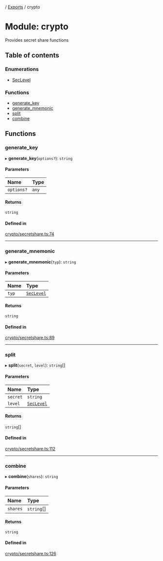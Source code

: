 [](../README.md) / [Exports](../modules.md) / crypto

# Module: crypto

Provides secret share functions

## Table of contents

### Enumerations

- [SecLevel](../enums/crypto.SecLevel.md)

### Functions

- [generate\_key](crypto.md#generate_key)
- [generate\_mnemonic](crypto.md#generate_mnemonic)
- [split](crypto.md#split)
- [combine](crypto.md#combine)

## Functions

### generate\_key

▸ **generate_key**(`options?`): `string`

#### Parameters

| Name | Type |
| :------ | :------ |
| `options?` | `any` |

#### Returns

`string`

#### Defined in

[crypto/secretshare.ts:74](https://github.com/ieigen/eigen_service/blob/1208a86/src/crypto/secretshare.ts#L74)

___

### generate\_mnemonic

▸ **generate_mnemonic**(`typ`): `string`

#### Parameters

| Name | Type |
| :------ | :------ |
| `typ` | [`SecLevel`](../enums/crypto.SecLevel.md) |

#### Returns

`string`

#### Defined in

[crypto/secretshare.ts:89](https://github.com/ieigen/eigen_service/blob/1208a86/src/crypto/secretshare.ts#L89)

___

### split

▸ **split**(`secret`, `level`): `string`[]

#### Parameters

| Name | Type |
| :------ | :------ |
| `secret` | `string` |
| `level` | [`SecLevel`](../enums/crypto.SecLevel.md) |

#### Returns

`string`[]

#### Defined in

[crypto/secretshare.ts:112](https://github.com/ieigen/eigen_service/blob/1208a86/src/crypto/secretshare.ts#L112)

___

### combine

▸ **combine**(`shares`): `string`

#### Parameters

| Name | Type |
| :------ | :------ |
| `shares` | `string`[] |

#### Returns

`string`

#### Defined in

[crypto/secretshare.ts:126](https://github.com/ieigen/eigen_service/blob/1208a86/src/crypto/secretshare.ts#L126)
